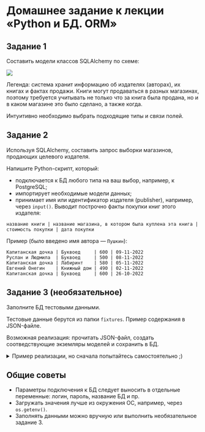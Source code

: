 # Домашнее задание к лекции «Python и БД. ORM»

## Задание 1

Составить модели классов SQLAlchemy по схеме:

![](img/book_publishers_scheme.png)

Легенда: система хранит информацию об издателях (авторах), их книгах и фактах продажи. Книги могут продаваться в разных магазинах, поэтому требуется учитывать не только что за книга была продана, но и в каком магазине это было сделано, а также когда.

Интуитивно необходимо выбрать подходящие типы и связи полей.

## Задание 2

Используя SQLAlchemy, составить запрос выборки магазинов, продающих целевого издателя.

Напишите Python-скрипт, который:

- подключается к БД любого типа на ваш выбор, например, к PostgreSQL;
- импортирует необходимые модели данных;
- принимает имя или идентификатор издателя (publisher), например, через `input()`. Выводит построчно факты покупки книг этого издателя:

```
название книги | название магазина, в котором была куплена эта книга | стоимость покупки | дата покупки
```

Пример (было введено имя автора — `Пушкин`):

```
Капитанская дочка | Буквоед     | 600 | 09-11-2022
Руслан и Людмила  | Буквоед     | 500 | 08-11-2022
Капитанская дочка | Лабиринт    | 580 | 05-11-2022
Евгений Онегин    | Книжный дом | 490 | 02-11-2022
Капитанская дочка | Буквоед     | 600 | 26-10-2022
```

## Задание 3 (необязательное)

Заполните БД тестовыми данными.

Тестовые данные берутся из папки `fixtures`. Пример содержания в JSON-файле.

Возможная реализация: прочитать JSON-файл, создать соотведствующие экземляры моделей и сохранить в БД.

<details>

<summary>Пример реализации, но сначала попытайтесь самостоятельно ;)</summary>

```python
import json

import sqlalchemy
from sqlalchemy.orm import sessionmaker

from models import create_tables, Publisher, Shop, Book, Stock, Sale


DSN = '...'
engine = sqlalchemy.create_engine(DSN)
create_tables(engine)

Session = sessionmaker(bind=engine)
session = Session()

with open('fixtures/tests_data.json', 'r') as fd:
    data = json.load(fd)

for record in data:
    model = {
        'publisher': Publisher,
        'shop': Shop,
        'book': Book,
        'stock': Stock,
        'sale': Sale,
    }[record.get('model')]
    session.add(model(id=record.get('pk'), **record.get('fields')))
session.commit()
```

</details>

## Общие советы

- Параметры подключения к БД следует выносить в отдельные переменные: логин, пароль, название БД и пр.
- Загружать значения лучше из окружения ОС, например, через `os.getenv()`.
- Заполнять данными можно вручную или выполнить необязательное задание 3.
